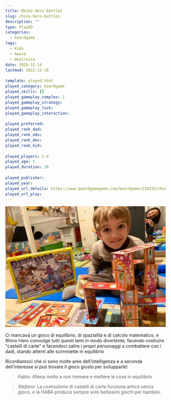 ```yaml
---
title: Rhino Hero Battles
slug: rhino-hero-battles
description: ""
type: PlayED
categories:
  - boardgame
tags:
  - Kids
  - Award
  - Destrezza
date: 2020-12-14
lastmod: 2022-12-18

template: played.html
played_category: boardgame
played_skills: []
played_gameplay_complex: 2
played_gameplay_strategy:
played_gameplay_luck:
played_gameplay_interaction:

played_preferred:
played_rank_dad: 
played_rank_edu: 
played_rank_dev: 
played_rank_kid: 

played_players: 2-4
played_age: 5
played_duration: 20

played_publisher: 
played_year: 
played_url_details: https://www.boardgamegeek.com/boardgame/218333/rhino-hero-super-battle
played_url_play: 
---
```


![](img/rhino_hero.webp)

Ci mancava un gioco di equilibrio, di spazialità e di calcolo matematico, e Rhino Hero coinvolge tutti questi temi in modo divertente, facendo costruire "castelli di carte" e facendoci salire i propri personaggi a combattere con i dadi, stando attenti alle scimmiette in equilibrio

Ricordiamoci che ci sono molte aree dell’intelligenza e a seconda dell’interesse si può trovare il gioco giusto per svilupparle!

> *Fabio:*
> Allena molto a non tremare e mettere le cose in equilibrio

> *Stefano:*
> La costruzione di castelli di carta funziona anhce senza gioco, e la HABA produce sempre solo bellissimi giochi per bambini.

